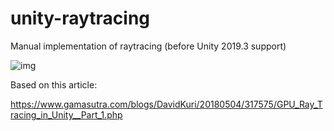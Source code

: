 # unity-raytracing

Manual implementation of raytracing (before Unity 2019.3 support)

![img](http://ryanwebb.com/images/raytrace.jpg)

Based on this article:

https://www.gamasutra.com/blogs/DavidKuri/20180504/317575/GPU_Ray_Tracing_in_Unity__Part_1.php
